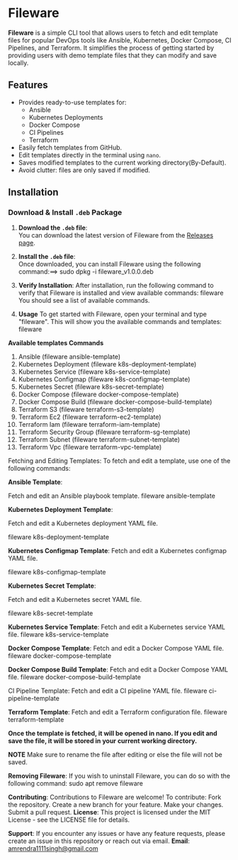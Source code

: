 # Fileware

**Fileware** is a simple CLI tool that allows users to fetch and edit template files for popular DevOps tools like Ansible, Kubernetes, Docker Compose, CI Pipelines, and Terraform. It simplifies the process of getting started by providing users with demo template files that they can modify and save locally.

## Features

- Provides ready-to-use templates for:
  - Ansible
  - Kubernetes Deployments
  - Docker Compose
  - CI Pipelines
  - Terraform
- Easily fetch templates from GitHub.
- Edit templates directly in the terminal using `nano`.
- Saves modified templates to the current working directory(By-Default).
- Avoid clutter: files are only saved if modified.
  
## Installation

### Download & Install `.deb` Package

1. **Download the `.deb` file**:  
   You can download the latest version of Fileware from the [Releases page](https://github.com/Amrendra1111/fileware/releases/tag/v1.0.0).

2. **Install the `.deb` file**:  
   Once downloaded, you can install Fileware using the following command:==>
   sudo dpkg -i fileware_v1.0.0.deb

3. **Verify Installation**:
After installation, run the following command to verify that Fileware is installed and view available commands:
fileware
You should see a list of available commands.

4. **Usage**
To get started with Fileware, open your terminal and type "fileware". This will show you the available commands and templates:
fileware

**Available templates	                                     Commands**
1.  Ansible                             (fileware ansible-template)
2.  Kubernetes Deployment               (fileware k8s-deployment-template)
3.  Kubernetes Service                  (fileware k8s-service-template)
4.  Kubernetes Configmap                (fileware k8s-configmap-template)
5.  Kubernetes Secret                   (fileware k8s-secret-template)
6.  Docker Compose                      (fileware docker-compose-template)
7.  Docker Compose Build                (fileware docker-compose-build-template)
8.  Terraform S3                        (fileware terraform-s3-template)
9.  Terraform Ec2                       (fileware terraform-ec2-template)
10. Terraform Iam                       (fileware terraform-iam-template)
11. Terraform Security Group            (fileware terraform-sg-template)
12. Terraform Subnet                    (fileware terraform-subnet-template)
13. Terraform Vpc                       (fileware terraform-vpc-template)


Fetching and Editing Templates:
To fetch and edit a template, use one of the following commands:

**Ansible Template**:

Fetch and edit an Ansible playbook template.
fileware ansible-template

**Kubernetes Deployment Template**:

Fetch and edit a Kubernetes deployment YAML file.

fileware k8s-deployment-template

**Kubernetes Configmap Template**:
Fetch and edit a Kubernetes configmap YAML file.

fileware k8s-configmap-template

**Kubernetes Secret Template**:

Fetch and edit a Kubernetes secret YAML file.

fileware k8s-secret-template

**Kubernetes Service Template**:
Fetch and edit a Kubernetes service YAML file.
fileware k8s-service-template

**Docker Compose Template**:
Fetch and edit a Docker Compose YAML file.
fileware docker-compose-template

**Docker Compose Build Template**:
Fetch and edit a Docker Compose YAML file.
fileware docker-compose-build-template

CI Pipeline Template:
Fetch and edit a CI pipeline YAML file.
fileware ci-pipeline-template

**Terraform Template**:
Fetch and edit a Terraform configuration file.
fileware terraform-template

**Once the template is fetched, it will be opened in nano. If you edit and save the file, it will be stored in your current working directory.**

**NOTE** Make sure to rename the file after editing or else the file will not be saved.

**Removing Fileware**:
If you wish to uninstall Fileware, you can do so with the following command:
sudo apt remove fileware

**Contributing**:
Contributions to Fileware are welcome! To contribute:
Fork the repository.
Create a new branch for your feature.
Make your changes.
Submit a pull request.
**License**:
This project is licensed under the MIT License - see the LICENSE file for details.

**Support**:
If you encounter any issues or have any feature requests, please create an issue in this repository or reach out via email.
**Email**:
amrendra1111singh@gmail.com

